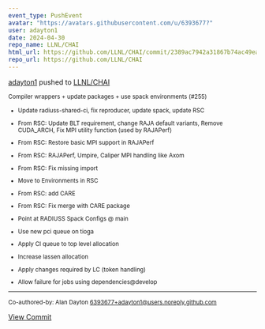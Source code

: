 ```yaml
---
event_type: PushEvent
avatar: "https://avatars.githubusercontent.com/u/6393677?"
user: adayton1
date: 2024-04-30
repo_name: LLNL/CHAI
html_url: https://github.com/LLNL/CHAI/commit/2389ac7942a31867b74ac49eadc0ab2168dc7eb1
repo_url: https://github.com/LLNL/CHAI
---
```


<a href='https://github.com/adayton1' target='_blank'>adayton1</a> pushed to <a href='https://github.com/LLNL/CHAI' target='_blank'>LLNL/CHAI</a>

<small>Compiler wrappers + update packages + use spack environments (#255)

* Update radiuss-shared-ci, fix reproducer, update spack, update RSC

* From RSC: Update BLT requirement, change RAJA default variants, Remove CUDA_ARCH, Fix MPI utility function (used by RAJAPerf)

* From RSC: Restore basic MPI support in RAJAPerf

* From RSC: RAJAPerf, Umpire, Caliper MPI handling like Axom

* From RSC: Fix missing import

* Move to Environments in RSC

* From RSC: add CARE

* From RSC: Fix merge with CARE package

* Point at RADIUSS Spack Configs @ main

* Use new pci queue on tioga

* Apply CI queue to top level allocation

* Increase lassen allocation

* Apply changes required by LC (token handling)

* Allow failure for jobs using dependencies@develop

---------

Co-authored-by: Alan Dayton <6393677+adayton1@users.noreply.github.com></small>

<a href='https://github.com/LLNL/CHAI/commit/2389ac7942a31867b74ac49eadc0ab2168dc7eb1' target='_blank'>View Commit</a>